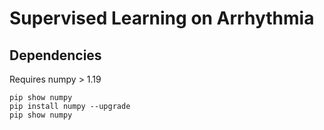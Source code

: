 # Supervised Learning on Arrhythmia

## Dependencies

Requires numpy > 1.19

```{bash}
pip show numpy
pip install numpy --upgrade
pip show numpy
```

